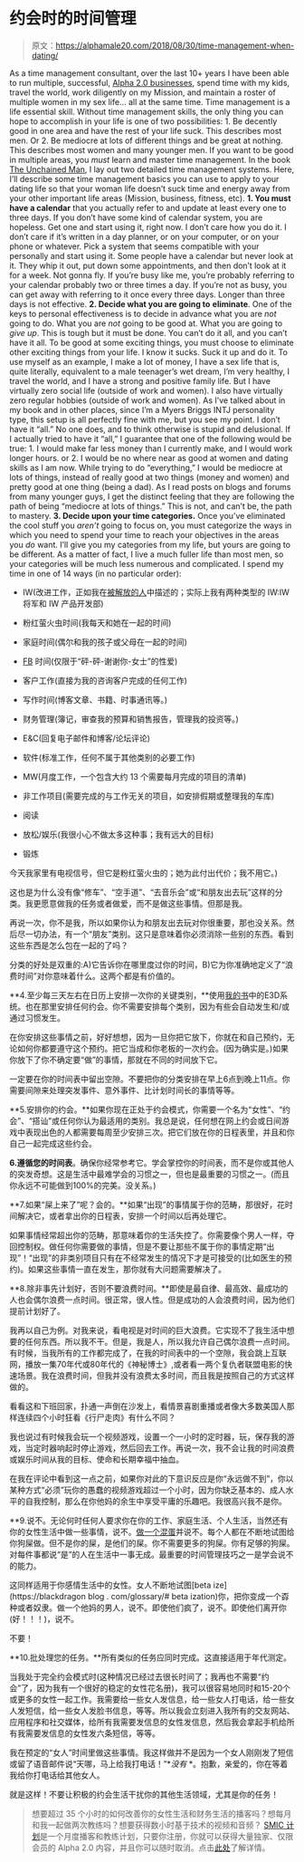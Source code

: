 # 约会时的时间管理

> 原文：<https://alphamale20.com/2018/08/30/time-management-when-dating/>

As a time management consultant, over the last 10+ years I have been able to run multiple, successful, [Alpha 2.0 businesses](https://blackdragonblog.com/), spend time with my kids, travel the world, work diligently on my Mission, and maintain a roster of multiple women in my sex life… all at the same time.
Time management is a life essential skill. Without time management skills, the only thing you can hope to accomplish in your life is one of two possibilities:
1\. Be decently good in one area and have the rest of your life suck. This describes most men.
Or
2\. Be mediocre at lots of different things and be great at nothing. This describes most women and many younger men.
If you want to be good in multiple areas, you *must* learn and master time management.
In the book [The Unchained Man](http://www.alphamalebook.com/), I lay out two detailed time management systems. Here, I’ll describe some time management basics you can use to apply to your dating life so that your woman life doesn’t suck time and energy away from your other important life areas (Mission, business, fitness, etc). **1\. You must have a calendar** that you actually refer to and update at least every one to three days. If you don’t have some kind of calendar system, you are hopeless. Get one and start using it, right now. I don’t care how you do it. I don’t care if it’s written in a day planner, or on your computer, or on your phone or whatever. Pick a system that seems compatible with your personally and start using it.
Some people have a calendar but never look at it. They whip it out, put down some appointments, and then don’t look at it for a week. Not gonna fly. If you’re busy like me, you’re probably referring to your calendar probably two or three times a day. If you’re not as busy, you can get away with referring to it once every three days. Longer than three days is not effective.
**2\. Decide what you are going to** **eliminate**. One of the keys to personal effectiveness is to decide in advance what you are *not* going to do. What you are *not* going to be good at. What you are going to *give up*. This is tough but it must be done. You can’t do it all, and you can’t have it all. To be good at some exciting things, you must choose to eliminate other exciting things from your life. I know it sucks. Suck it up and do it.
To use myself as an example, I make a lot of money, I have a sex life that is, quite literally, equivalent to a male teenager’s wet dream, I’m very healthy, I travel the world, and I have a strong and positive family life. But I have virtually zero social life (outside of work and women). I also have virtually zero regular hobbies (outside of work and women). As I’ve talked about in my book and in other places, since I’m a Myers Briggs INTJ personality type, this setup is all perfectly fine with me, but you see my point. I don’t have it “all.” No one does, and to think otherwise is stupid and delusional. If I actually tried to have it “all,” I guarantee that one of the following would be true:
1\. I would make far less money than I currently make, and I would work longer hours.
or
2\. I would be no where near as good at women and dating skills as I am now.
While trying to do “everything,” I would be mediocre at lots of things, instead of really good at two things (money and women) and pretty good at one thing (being a dad).
As I read posts on blogs and forums from many younger guys, I get the distinct feeling that they are following the path of being “mediocre at lots of things.” This is not, and can’t be, the path to mastery.
**3\. Decide upon your time categories.** Once you’ve eliminated the cool stuff you *aren’t* going to focus on, you must categorize the ways in which you need to spend your time to reach your objectives in the areas you *do* want. I’ll give you my categories from my life, but yours are going to be different. As a matter of fact, I live a much fuller life than most men, so your categories will be much less numerous and complicated. I spend my time in one of 14 ways (in no particular order):

*   IW(改进工作，正如我在[被解放的人](http://www.alphamalebook.com/)中描述的；实际上我有两种类型的 IW:IW 将军和 IW 产品开发部)

*   粉红萤火虫时间(我每天和她在一起的时间)

*   家庭时间(偶尔和我的孩子或父母在一起的时间)

*   [FB](https://blackdragonblog.com/glossary/#FB) 时间(仅限于“砰-砰-谢谢你-女士”的性爱)

*   客户工作(直接为我的咨询客户完成的任何工作)

*   写作时间(博客文章、书籍、时事通讯等。)

*   财务管理(簿记，审查我的预算和销售报告，管理我的投资等。)

*   E&C(回复电子邮件和博客/论坛评论)

*   软件(标准工作，任何不属于其他类别的必要工作)

*   MW(月度工作，一个包含大约 13 个需要每月完成的项目的清单)

*   非工作项目(需要完成的与工作无关的项目，如安排假期或整理我的车库)

*   阅读

*   放松/娱乐(我很小心不做太多这种事；我有远大的目标)

*   锻炼

今天我家里有电视信号，但它是粉红萤火虫的；她为此付出代价；我不用它。)

这也是为什么没有像“修车”、“空手道”、“去音乐会”或“和朋友出去玩”这样的分类。我更愿意做我的任务或者做爱，而不是做这些事情。但那是我。

再说一次，你不是我，所以如果你认为和朋友出去玩对你很重要，那也没关系。然后尽一切办法，有一个“朋友”类别。这只是意味着你必须消除一些别的东西。看到这些东西是怎么包在一起的了吗？

分类的好处是双重的:A)它告诉你在哪里度过你的时间，B)它为你准确地定义了“浪费时间”对你意味着什么。这两个都是有价值的。

**4\.至少每三天左右在日历上安排一次你的关键类别，**使用[我的书](http://www.alphamalebook.com)中的E3D系统。也在那里安排任何约会。你不需要安排每个类别，因为有些会自动发生和/或通过习惯发生。

在你安排这些事情之前，好好想想，因为一旦你把它放下，你就在和自己预约，无论如何你都要遵守这个预约。把它当成和你老板的一次约会。(因为确实是。)如果你放下了你不确定要“做”的事情，那就在不同的时间放下它。

一定要在你的时间表中留出空隙。不要把你的分类安排在早上6点到晚上11点。你需要间隙来处理突发事件、意外事件、比计划时间长的事情等等。

**5\.安排你的约会。**如果你现在正处于约会模式，你需要一个名为“女性”、“约会”、“搭讪”或任何你认为最适用的类别。我总是说，任何想在网上约会或日间游戏中表现出色的人都需要每周至少安排三次。把它们放在你的日程表里，并且和你自己一起完成这些约会。

**6\.遵循您的时间表**。确保你经常参考它。学会掌控你的时间表，而不是你或其他人的突发奇想。这是生活中最难学会的习惯之一，但也是最重要的习惯之一。(而且你永远不可能做到100%的完美。没关系。)

**7\.如果“屎上来了”呢？会的。**如果“出现”的事情属于你的范畴，那很好，花时间解决它，或者拿出你的日程表，安排一个时间以后再处理它。

如果事情经常超出你的范畴，那意味着你的生活失控了。你需要像个男人一样，夺回控制权。做任何你需要做的事情，但是不要让那些不属于你的事情定期“出现”！“出现”的非类别项目只有在不经常发生的情况下才是可接受的(比如医生的预约)。如果这些事情一直在发生，那你就有大问题需要解决了。

**8\.除非事先计划好，否则不要浪费时间。**即使是最自律、最高效、最成功的人也会偶尔浪费一点时间。很正常，很人性。但是成功的人会浪费时间，因为他们提前计划好了。

我再以自己为例。对我来说，看电视是对时间的巨大浪费。它实现不了我生活中想要的任何东西。所以我不干。但是，我是人，所以我允许自己偶尔浪费一点时间。有时候，当我所有的工作都完成了，在我的时间表中的一个空隙，我会跳上互联网，播放一集70年代或80年代的《神秘博士》,或者看一两个复仇者联盟电影的快速场景。我在浪费时间，但我并没有浪费太多时间，而且我是按照自己的方式这样做的。

看看这和下班回家，扑通一声倒在沙发上，看情景喜剧重播或者像大多数美国人那样连续四个小时狂看《行尸走肉》有什么不同？

我也说过有时候我会玩一个视频游戏，设置一个一小时的定时器，玩，保存我的游戏，当定时器响起时停止游戏，然后回去工作。再说一次，我不会让我的时间浪费或娱乐时间从我的目标、使命和长期幸福中抽血。

在我在评论中看到这一点之前，如果你对此的下意识反应是你“永远做不到”，你以某种方式“必须”玩你的愚蠢的视频游戏超过一个小时，因为你缺乏基本的、成人水平的自我控制，那么在你他妈的余生中享受平庸的乐趣吧。我很高兴我不是你。

**9\.说不。无论何时任何人要求你在你的工作、家庭生活、个人生活，当然还有你的女性生活中做一些事情，说不。[做一个混蛋](https://blackdragonblog.com/glossary/#betaization)并说不。每个人都在不断地试图给你狗屎做。但不是你的屎，是他们的屎。你不需要更多的狗屎。你有足够的狗屎。对每件事都说“是”的人在生活中一事无成。最重要的时间管理技巧之一是学会说不的能力。

这同样适用于你感情生活中的女性。女人不断地试图[beta ize](https://blackdragon blog . com/glossary/# beta ization)你，把你变成一个孬种或者奴隶。做一个他妈的男人，说不。即使他们疯了，说不。即使他们离开你(好！！！)，说不。

不要！

**10\.批处理您的任务。**所有类似的任务应同时完成。这直接适用于年代测定。

当我处于完全约会模式时(这种情况已经过去很长时间了；我再也不需要“约会”了，因为我有一个很好的稳定的女性花名册)，我可以很容易地同时和15-20个或更多的女性一起工作。我需要给一些女人发信息，给一些女人打电话，给一些女人发短信，给一些女人发脸书信息，等等。所以我会立刻进入我所有的交友网站、应用程序和社交媒体，给所有我需要发信息的女性发信息，然后我会拿起手机给所有我需要发信息的女性发六条短信，等等。

我在预定的“女人”时间里做这些事情。我这样做并不是因为一个女人刚刚发了短信或留了语音邮件说“天哪，马上给我打电话！”**没有* *。抱歉，亲爱的，你在等着我给你打电话给其他女人。

就是这样！不要让积极的约会生活干扰你的其他生活领域，尤其是你的任务！

> 想要超过 35 个小时的如何改善你的女性生活和财务生活的播客吗？想每月和我一起做两次教练吗？想要获得数小时基于技术的视频和音频？ [SMIC 计划](https://alphamale20.kartra.com/page/vIL17)是一个月度播客和教练计划，只要你注册，你就可以获得大量独家、仅限会员的 Alpha 2.0 内容，并且你可以随时取消。点击[此处](https://alphamale20.kartra.com/page/vIL17)了解详情。